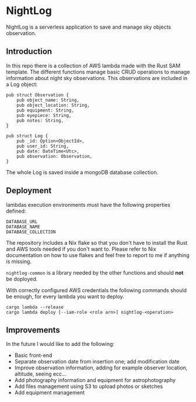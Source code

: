 # NightLog

NightLog is a serverless application to save and manage sky objects observation.
## Introduction
In this repo there is a collection of AWS lambda made with the Rust SAM template. The different functions manage basic CRUD operations to manage information about night sky observations. This observations are included in a Log object:

```
pub struct Observation {
    pub object_name: String,
    pub object_location: String,
    pub equipment: String,
    pub eyepiece: String,
    pub notes: String,
}

pub struct Log {
    pub _id: Option<ObjectId>,
    pub user_id: String,
    pub date: DateTime<Utc>,
    pub observation: Observation,
}
```
The whole Log is saved inside a mongoDB database collection.

## Deployment

lambdas execution environments must have the following properties defined:
```
DATABASE_URL
DATABASE_NAME
DATABASE_COLLECTION
```

The repository includes a Nix flake so that you don't have to install the Rust and AWS tools needed if you don't want to. Please refer to Nix documentation on how to use flakes and feel free to report to me if anything is missing.

`nightlog-common` is a library needed by the other functions and should **not** be doployed.

With correctly configured AWS credentials the following commands should be enough, for every lambda you want to deploy.
```
cargo lambda --release
cargo lambda deploy [--iam-role <role arn>] nightlog-<operation>
```
## Improvements
In the future I would like to add the following:
- Basic front-end
- Separate observation date from insertion one; add modification date
- Improve observation information, adding for example observer location, altitude, seeing ecc...
- Add photography information and equipment for astrophotography
- Add files management using S3 to upload photos or sketches
- Add equipment management

